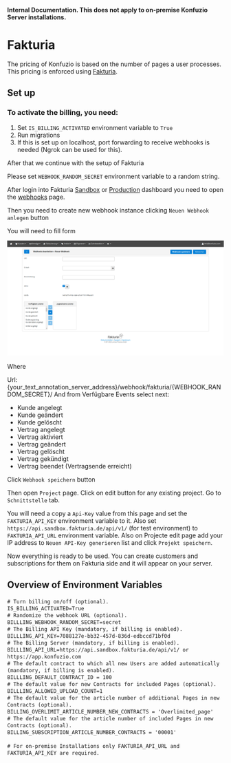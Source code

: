 **Internal Documentation. This does not apply to on-premise Konfuzio Server installations.**

# Fakturia 

The pricing of Konfuzio is based on the number of pages a user processes. This pricing is enforced using [Fakturia](https://www.fakturia.de/).

## Set up

### To activate the billing, you need:
1. Set `IS_BILLING_ACTIVATED` environment variable to `True`
2. Run migrations
3. If this is set up on localhost, port forwarding to receive webhooks is needed (Ngrok can be used for this).

After that we continue with the setup of Fakturia

Please set `WEBHOOK_RANDOM_SECRET` environment variable to a random string.

After login into Fakturia [Sandbox](https://backoffice.sandbox.fakturia.de/public/login.html) or [Production](https://backoffice.fakturia.de/public/login.html) dashboard you need to open the [webhooks](https://backoffice.sandbox.fakturia.de/secure/tenant/Webhook/Webhook.html) page.

Then you need to create new webhook instance clicking `Neuen Webhook anlegen` button

You will need to fill form

![webhook.png](webhook.png)

Where

Url: {your_text_annotation_server_address}/webhook/fakturia/{WEBHOOK_RANDOM_SECRET}/
And from Verfügbare Events select next: 
- Kunde angelegt
- Kunde geändert
- Kunde gelöscht
- Vertrag angelegt
- Vertrag aktiviert
- Vertrag geändert
- Vertrag gelöscht
- Vertrag gekündigt
- Vertrag beendet (Vertragsende erreicht)

Click `Webhook speichern` button


Then open `Project` page. Click on edit button for any existing project. Go to `Schnittstelle` tab.

You will need a copy a `Api-Key` value from this page and set the `FAKTURIA_API_KEY` environment variable to it.
Also set `https://api.sandbox.fakturia.de/api/v1/` (for test environment) to `FAKTURIA_API_URL` environment variable.
Also on Projecte edit page add your IP address to `Neuen API-Key generieren` list and click `Projekt speichern`.

Now everything is ready to be used. You can create customers and subscriptions for them on Fakturia side and 
it will appear on your server. 

## Overview of Environment Variables

```
# Turn billing on/off (optional).
IS_BILLING_ACTIVATED=True
# Randomize the webhook URL (optional).
BILLLING_WEBHOOK_RANDOM_SECRET=secret
# The Billing API Key (mandatory, if billing is enabled).
BILLLING_API_KEY=7088127e-bb32-457d-836d-edbccd71bf0d
# The Billing Server (mandatory, if billing is enabled).
BILLLING_API_URL=https://api.sandbox.fakturia.de/api/v1/ or https://app.konfuzio.com
# The default contract to which all new Users are added automatically (mandatory, if billing is enabled).
BILLLING_DEFAULT_CONTRACT_ID = 100
# The default value for new Contracts for included Pages (optional).
BILLLING_ALLOWED_UPLOAD_COUNT=1
# The default value for the article number of additional Pages in new Contracts (optional).
BILLING_OVERLIMIT_ARTICLE_NUMBER_NEW_CONTRACTS = 'Overlimited_page'
# The default value for the article number of included Pages in new Contracts (optional).
BILLING_SUBSCRIPTION_ARTICLE_NUMBER_CONTRACTS = '00001'

# For on-premise Installations only FAKTURIA_API_URL and FAKTURIA_API_KEY are required.
```

